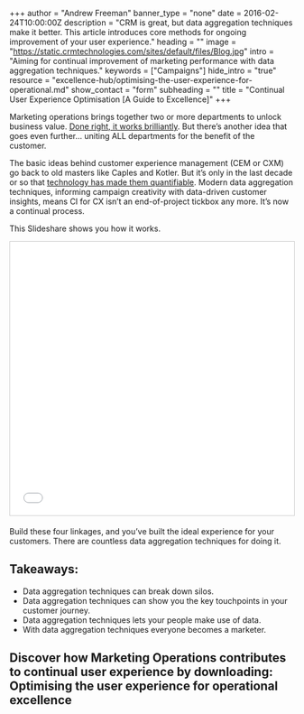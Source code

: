 +++
author = "Andrew Freeman"
banner_type = "none"
date = 2016-02-24T10:00:00Z
description = "CRM is great, but data aggregation techniques make it better. This article introduces core methods for ongoing improvement of your user experience."
heading = ""
image = "https://static.crmtechnologies.com/sites/default/files/Blog.jpg"
intro = "Aiming for continual improvement of marketing performance with data aggregation techniques."
keywords = ["Campaigns"]
hide_intro = "true"
resource = "excellence-hub/optimising-the-user-experience-for-operational.md"
show_contact = "form"
subheading = ""
title = "Continual User Experience Optimisation [A Guide to Excellence]"
+++

Marketing operations brings together two or more departments to unlock business value. [Done right, it works brilliantly](https://www.linkedin.com/pulse/guide-customer-experience-transformation-management-david-jacques). But there’s another idea that goes even further… uniting ALL departments for the benefit of the customer.

The basic ideas behind customer experience management (CEM or CXM) go back to old masters like Caples and Kotler. But it’s only in the last decade or so that [technology has made them quantifiable](http://customerthink.com/10-ways-marketing-operations-creates-value/). Modern data aggregation techniques, informing campaign creativity with data-driven customer insights, means CI for CX isn’t an end-of-project tickbox any more. It’s now a continual process.

This Slideshare shows you how it works.

<iframe style="border: 1px solid #CCC; border-width: 1px; margin-bottom: 5px; max-width: 100%;" src="//www.slideshare.net/slideshow/embed_code/key/7cKzALwvfKtK4" marginwidth="0" marginheight="0" scrolling="no" width="595" height="485" frameborder="0"></iframe>

Build these four linkages, and you’ve built the ideal experience for your customers. There are countless data aggregation techniques for doing it.

## Takeaways:

*   Data aggregation techniques can break down silos.
*   Data aggregation techniques can show you the key touchpoints in your customer journey.
*   Data aggregation techniques lets your people make use of data.
*   With data aggregation techniques everyone becomes a marketer.

## Discover how Marketing Operations contributes to continual user experience by downloading: Optimising the user experience for operational excellence